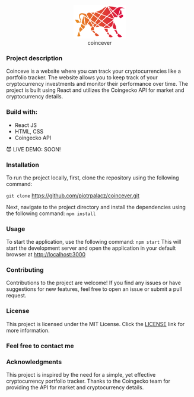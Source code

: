 <div align="center" width="250">
  <img src="https://github.com/piotrpalacz/coincever/blob/main/public/images/bull-logo.png?raw=true" alt="bull logo" width="140" height="90"/>
  <div justify-content="center">coincever</div>
</div>

### Project description
Coinceve is a website where you can track your cryptocurrencies like a portfolio tracker. The website allows you to keep track of your cryptocurrency investments and monitor their performance over time. The project is built using React and utilizes the Coingecko API for market and cryptocurrency details.

### Build with:
* React JS
* HTML, CSS
* Coingecko API

:smiling_imp: LIVE DEMO: SOON!

### Installation
To run the project locally, first, clone the repository using the following command:

`git clone` https://github.com/piotrpalacz/coincever.git

Next, navigate to the project directory and install the dependencies using the following command:
`npm install`

### Usage
To start the application, use the following command:
`npm start`
This will start the development server and open the application in your default browser at [http://localhost:3000](http://localhost:3000)

### Contributing
Contributions to the project are welcome! If you find any issues or have suggestions for new features, feel free to open an issue or submit a pull request.

### License
This project is licensed under the MIT License. Click the <a href="https://opensource.org/license/mit/" target="_blank">LICENSE</a> link for more information.

### Feel free to contact me

### Acknowledgments
This project is inspired by the need for a simple, yet effective cryptocurrency portfolio tracker. Thanks to the Coingecko team for providing the API for market and cryptocurrency details.
